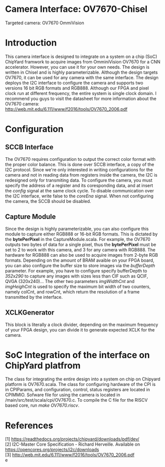 # Camera Interface: OV7670-Chisel
Targeted camera: OV7670 OmmiVision
# Introduction
This camera interface is designed to integrate on a system on a chip (SoC) ChipYard framwork to acquire images from OmminiVision OV7670 for a CNN accelerator. However, you can use it for your own needs. The design is written in Chisel and is highly parameterizable. Although the design targets OV7670, it can be used for any camera with the same interface. The design deploys the I2C interface to configure the camera and supports two versions 16 bit RGB formats and RGB888. Although our FPGA and pixel clock run at different frequency, the entire system is single clock domain. I recommend you guys to visit the datasheet for more information about the OV7670 camera: http://web.mit.edu/6.111/www/f2016/tools/OV7670_2006.pdf
# Configuration
## SCCB Interface
The OV7670 requires configuration to output the correct color format with the proper color balance. This is done over SCCB interface, a copy of the I2C protocol. Since we're only interested in writing configurations for the camera and not in reading data from registers inside the camera, the I2C is redesigned only for transmiting data. To configure the camera, you must specify the address of a register and its coresponding data, and at insert the *config* signal at the same clock cycle. To disable communication over the I2C interface, write false to the *coreEna* signal. When not configuring the camera, the SCCB should be disabled.
## Capture Module
Since the design is highly parameterizable, you can also configure this module to capture either RGB888 or 16-bit RGB formats. This is dictated by the **bytePerPixel** in the CaptureModule.scala. For example, the OV7670 outputs two bytes of data for a single pixel, thus the **bytePerPixel** must be set to 2 to work with this camera, and 3 for any camera with RGB888. The hardware for RGB888 can also be used to acquire images from 2-byte RGB formats.
Depending on the amount of BRAM avaible on your FPGA board, you can also configure the buffer size to store images via the *bufferDepth* parameter. For example, you have to configure specify bufferDepth to *352x290* to capture any images with sizes less than CIF such as QCIF, QVGA (320x240)... The other two parameters *imgWidthCnt* and *imgHeighCnt* is used to specify the maximum bit width of two counters, namely colCnt, and rowCnt, which return the resolution of a frame transmitted by the interface.
## XCLKGenerator
This block is literally a clock divider, depending on the maximum frequency of your FPGA design, you can divide it to generate expected XCLK for the camera.
# SoC Integration of the interface on ChipYard platfrom
The class for integrating the entire design into a system on chip on Chipyard platform is OV7670.scala. The class for configuring hardware of the CPI is in CPIParams, and configuration, control, status registers are located in CPIMMIO. Sofware file for using the camera is located in /main/src/test/scala/cpi/OV7670.c. To compile the C file for the RISCV based core, run *make OV7670.riscv*.
# References
[1] https://readthedocs.org/projects/chipyard/downloads/pdf/dev/ <br />
[2] I2C-Master Core Specification - Richard Herveille. Available on https://opencores.org/projects/i2c/downloads <br />
[3] http://web.mit.edu/6.111/www/f2016/tools/OV7670_2006.pdf <br />e
